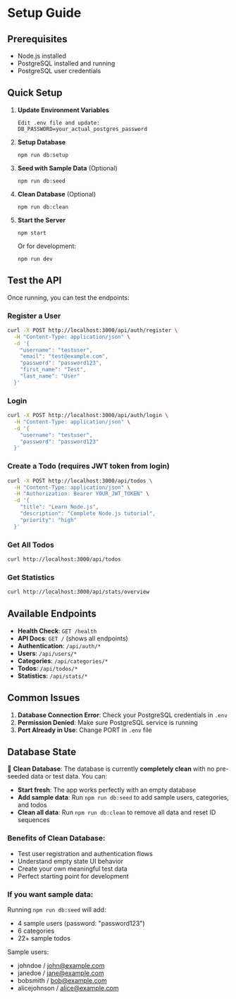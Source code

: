 # Setup Guide

## Prerequisites
- Node.js installed
- PostgreSQL installed and running
- PostgreSQL user credentials

## Quick Setup

1. **Update Environment Variables**
   ```
   Edit .env file and update:
   DB_PASSWORD=your_actual_postgres_password
   ```

2. **Setup Database**
   ```
   npm run db:setup
   ```

3. **Seed with Sample Data** (Optional)
   ```
   npm run db:seed
   ```

4. **Clean Database** (Optional)
   ```
   npm run db:clean
   ```

5. **Start the Server**
   ```
   npm start
   ```
   
   Or for development:
   ```
   npm run dev
   ```

## Test the API

Once running, you can test the endpoints:

### Register a User
```bash
curl -X POST http://localhost:3000/api/auth/register \
  -H "Content-Type: application/json" \
  -d '{
    "username": "testuser",
    "email": "test@example.com", 
    "password": "password123",
    "first_name": "Test",
    "last_name": "User"
  }'
```

### Login
```bash
curl -X POST http://localhost:3000/api/auth/login \
  -H "Content-Type: application/json" \
  -d '{
    "username": "testuser",
    "password": "password123"
  }'
```

### Create a Todo (requires JWT token from login)
```bash
curl -X POST http://localhost:3000/api/todos \
  -H "Content-Type: application/json" \
  -H "Authorization: Bearer YOUR_JWT_TOKEN" \
  -d '{
    "title": "Learn Node.js",
    "description": "Complete Node.js tutorial",
    "priority": "high"
  }'
```

### Get All Todos
```bash
curl http://localhost:3000/api/todos
```

### Get Statistics
```bash
curl http://localhost:3000/api/stats/overview
```

## Available Endpoints

- **Health Check**: `GET /health`
- **API Docs**: `GET /` (shows all endpoints)
- **Authentication**: `/api/auth/*`
- **Users**: `/api/users/*`
- **Categories**: `/api/categories/*`
- **Todos**: `/api/todos/*`
- **Statistics**: `/api/stats/*`

## Common Issues

1. **Database Connection Error**: Check your PostgreSQL credentials in `.env`
2. **Permission Denied**: Make sure PostgreSQL service is running
3. **Port Already in Use**: Change PORT in `.env` file

## Database State

🧹 **Clean Database**: The database is currently **completely clean** with no pre-seeded data or test data. You can:

- **Start fresh**: The app works perfectly with an empty database
- **Add sample data**: Run `npm run db:seed` to add sample users, categories, and todos
- **Clean all data**: Run `npm run db:clean` to remove all data and reset ID sequences

### Benefits of Clean Database:
- Test user registration and authentication flows
- Understand empty state UI behavior  
- Create your own meaningful test data
- Perfect starting point for development

### If you want sample data:
Running `npm run db:seed` will add:
- 4 sample users (password: "password123")
- 6 categories 
- 22+ sample todos

Sample users:
- johndoe / john@example.com
- janedoe / jane@example.com
- bobsmith / bob@example.com
- alicejohnson / alice@example.com
